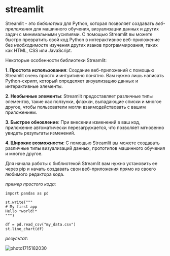 # streamlit
Streamlit - это *библиотека* для Python, которая позволяет создавать *веб-приложения* для машинного обучения, визуализации данных и других задач с минимальными усилиями. С помощью Streamlit вы можете быстро превратить свой код Python в интерактивное веб-приложение без *необходимости* изучения других язаков программироания, таких как HTML, CSS или JavaScript.

Некоторые особенности библиотеки Streamlit:

**1. Простота использования**: Создание веб-приложений с помощью Streamlit очень просто и интуитивно понятно. Вам нужно лишь написать Python-скрипт, который определяет визуализацию данных и интерактивные элементы.

**2. Необычные элементы**: Streamlit предоставляет различные типы элементов, такие как ползунки, флажки, выпадающие списки и многое другое, чтобы пользователи могли взаимодействовать с вашим приложением.

**3. Быстрое обновление**: При внесении изменений в ваш код, приложение автоматически перезагружается, что позволяет мгновенно увидеть результаты изменений.

**4. Широкие возможности**: С помощью Streamlit вы можете создавать различные типы визуализаций данных, прототипов машинного обучения и многое другое.

Для начала работы с библиотекой Streamlit вам нужно установить ее через pip и начать создавать свои веб-приложения прямо из своего любимого редактора кода.

*пример простого кода*:

```import streamlit as st
import pandas as pd
 
st.write("""
# My first app
Hello *world!*
""")
 
df = pd.read_csv("my_data.csv")
st.line_chart(df)
```
*результат*:

![photo1715182030](https://github.com/alenahse/stremlit/assets/154060585/8557ba21-32c8-4c9f-a099-4ac9c801567d)
